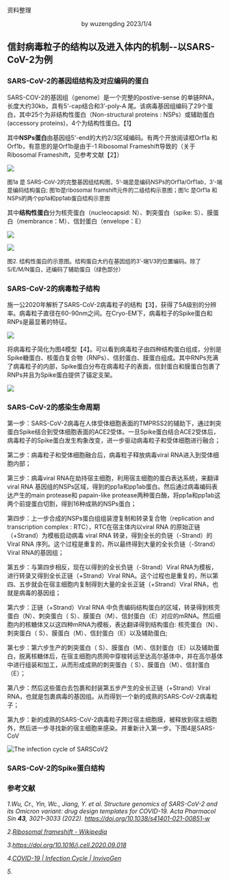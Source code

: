 资料整理

                                            by wuzengding 2023/1/4

## 信封病毒粒子的结构以及进入体内的机制--以SARS-CoV-2为例

### SARS-CoV-2的基因组结构及对应编码的蛋白

SARS-COV-2的基因组（genome）是一个完整的postive-sense 的单链RNA，长度大约30kb，具有5‘-cap结合和3’-poly-A 尾。该病毒基因组编码了29个蛋白，其中25个为非结构性蛋白（Non-structural proteins : NSPs）或辅助蛋白(accessory proteins)，4个为结构性蛋白。【1】

其中**NSPs蛋白**由基因组5‘-end的大约2/3区域编码。有两个开放阅读框Orf1a 和Orf1b，有意思的是Orf1b是由于-1 Ribosomal Frameshift导致的（关于Ribosomal Frameshift，见参考文献【2】）

![](file://C:\Users\ding\AppData\Roaming\marktext\images\2023-01-05-10-46-03-image.png?msec=1672928528588)

<font size=2>图1a 是 SARS-CoV-2的完整基因组结构图，5’-端是是编码NSPs的Orf1a/Orf1ab，3‘-端 是编码结构蛋白; 图1b是ribosomal framshift元件的二级结构示意图；图1c 是Orf1a 和NSPs的两个pp1a和pp1ab蛋白结构示意图</font>

其中**结构性蛋白**分为核壳蛋白（nucleocapsid: N）、刺突蛋白（spike: S）、膜蛋白（membrance：M）、信封蛋白（envelope：E）

![](file://C:\Users\ding\AppData\Roaming\marktext\images\2023-01-05-10-45-41-image.png?msec=1672928528581)

![](file:///C:/Users/ding/AppData/Roaming/marktext/images/2023-01-05-10-44-11-image.png?msec=1672928528580)

<font size=2> 图2. 结构性蛋白的示意图。结构蛋白大约在基因组的3’-端1/3的位置编码。除了S/E/M/N蛋白，还编码了辅助蛋白（绿色部分）</font>

### SARS-CoV-2的病毒粒子结构

施一公2020年解析了SARS-CoV-2病毒粒子的结构【3】，获得了5A级别的分辨率。病毒粒子直径在60-90nm之间。在Cryo-EM下，病毒粒子的Spike蛋白和RNPs是最显著的特征。

![](file:///C:/Users/ding/AppData/Roaming/marktext/images/2023-01-05-11-11-07-image.png?msec=1672928528597)

将病毒粒子简化为图4模型【4】。可以看到病毒粒子由四种结构蛋白组成，分别是Spike糖蛋白、核蛋白复合物（RNPs）、信封蛋白、膜蛋白组成。其中RNPs充满了病毒粒子的内部，Spike蛋白分布在病毒粒子的表面，信封蛋白和膜蛋白包裹了RNPs并且为Spike蛋白提供了锚定支架。

![](file://C:\Users\ding\AppData\Roaming\marktext\images\2023-01-05-11-16-26-image.png?msec=1672928528588)

### SARS-CoV-2的感染生命周期

第一步：SARS-CoV-2病毒在人体受体细胞表面的TMPRSS2的辅助下，通过刺突蛋白Spike结合到受体细胞表面的ACE2受体。一旦Spike蛋白结合ACE2受体后，病毒粒子的Spike蛋白发生构象改变，进一步驱动病毒粒子和受体细胞进行融合；

第二步：病毒粒子和受体细胞融合后，病毒粒子释放病毒viral RNA进入到受体细胞内部；

第三步：病毒viral RNA在劫持宿主细胞，利用宿主细胞的蛋白表达系统，来翻译viral RNA 基因组的NSPs区域，得到的pp1a和pp1ab蛋白。然后通过病毒编码表达产生的main protease和 papain-like protease两种蛋白酶，将pp1a和pp1ab这两个前提蛋白切割，得到16种成熟的NSPs蛋白；

第四步：上一步合成的NSPs蛋白组组装澄复制和转录复合物（replication and transcription complex : RTC），RTC在宿主体内以viral RNA 的原始正链（+Strand）为模板启动病毒 viral RNA 转录，得到全长的负链（-Strand）的Viral RNA 序列。这个过程是重复的，所以最终得到大量的全长负链（-Strand）Viral RNA的基因组；

第五步：与第四步相反，现在以得到的全长负链（-Strand）Viral RNA为模板，进行转录又得到全长正链（+Strand）Viral RNA。这个过程也是重复的，所以第四、五步就会在宿主细胞内复制得到大量的全长正链（+Strand）Viral RNA，也就是病毒的基因组；

第六步：正链（+Strand）Viral RNA 中负责编码结构蛋白的区域，转录得到核壳蛋白（N）、刺突蛋白（ S）、膜蛋白（M）、信封蛋白（E）对应的mRNA。然后细胞内的核糖体又以这四种mRNA为模板，表达翻译得到结构蛋白: 核壳蛋白（N）、刺突蛋白（ S）、膜蛋白（M）、信封蛋白（E）以及辅助蛋白;

第七步：第六步生产的刺突蛋白（ S）、膜蛋白（M）、信封蛋白（E）以及辅助蛋白，脱离核糖体后，在宿主细胞内质网中穿梭转运至达高尔基体中，并在高尔基体中进行组装和加工，从而形成成熟的刺突蛋白（ S）、膜蛋白（M）、信封蛋白（E）；

第八步：然后这些蛋白去包裹和封装第五步产生的全长正链（+Strand）Viral RNA，也就是包裹病毒的基因组。从而得到一个新的成熟的SARS-CoV-2病毒粒子；

第九步：新的成熟的SARS-CoV-2病毒粒子跨过宿主细胞膜，被释放到宿主细胞外，然后进一步寻找新的宿主细胞来感染。并重新计入第一步。下图4是SARS-CoV

![The infection cycle of SARSCoV2](https://www.invivogen.com/sites/default/files/pictures/01-covid-spotlight-invivogen.png)

### SARS-CoV-2的Spike蛋白结构

### 参考文献

*1.Wu, Cr., Yin, Wc., Jiang, Y. et al. Structure genomics of SARS-CoV-2 and its Omicron variant: drug design templates for COVID-19. Acta Pharmacol Sin **43**, 3021–3033 (2022). https://doi.org/10.1038/s41401-021-00851-w*

*2.[Ribosomal frameshift - Wikipedia](https://en.wikipedia.org/wiki/Ribosomal_frameshift)*

*3.https://doi.org/10.1016/j.cell.2020.09.018*

*4.[COVID-19 | Infection Cycle | InvivoGen](https://www.invivogen.com/spotlight-covid-19-infection)*

*5.*
